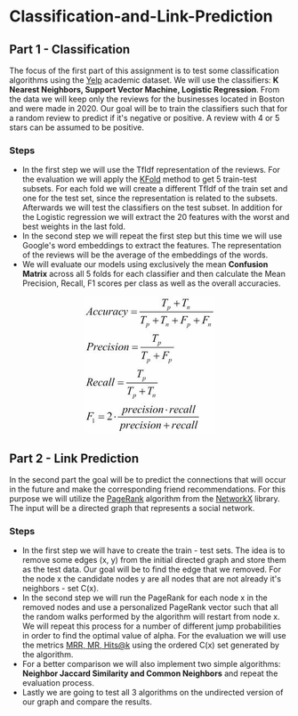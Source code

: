 # Classification-and-Link-Prediction

## Part 1 - Classification

The focus of the first part of this assignment is to test some classification algorithms using the [Yelp](https://www.yelp.com/dataset) academic dataset. We will use the classifiers: <b>K Nearest Neighbors, Support Vector Machine, Logistic Regression</b>. From the data we will keep only the reviews for the businesses located in Boston and were made in 2020. Our goal will be to train the classifiers such that for a random review to predict if it's negative or positive. A review with 4 or 5 stars can be assumed to be positive.

### Steps
* In the first step we will use the TfIdf representation of the reviews. For the evaluation we will apply the [KFold](https://scikit-learn.org/stable/modules/cross_validation.html) method to get 5 train-test subsets. For each fold we will create a different TfIdf of the train set and one for the test set, since the representation is related to the subsets. Afterwards we will test the classifiers on the test subset. In addition for the Logistic regression we will extract the 20 features with the worst and best weights in the last fold.
* In the second step we will repeat the first step but this time we will use Google's word embeddings to extract the features. The representation of the reviews will be the average of the embeddings of the words.
* We will evaluate our models using exclusively the mean <b>Confusion Matrix</b> across all 5 folds for each classifier and then calculate the Mean Precision, Recall, F1 scores per class as well as the overall accuracies.

<p align="center"><img src='https://github.com/billgewrgoulas/Classification-and-Link-Prediction/blob/main/B04223_10_02.jpg'></p>

## Part 2 - Link Prediction

In the second part the goal will be to predict the connections that will occur in the future and make the corresponding friend recommendations.
For this purpose we will utilize the [PageRank](https://en.wikipedia.org/wiki/PageRank) algorithm from the [NetworkX](https://networkx.org/) library. The input will be a directed graph that represents a social network.

### Steps
* In the first step we will have to create the train - test sets. The idea is to remove some edges (x, y) from the initial directed graph and store them as the test data. Our goal will be to find the edge that we removed. For the node x the candidate nodes y are all nodes that are not already it's neighbors - set C(x).
* In the second step we will run the PageRank for each node x in the removed nodes and use a personalized PageRank vector such that all the random walks performed by the algorithm will restart from node x. We will repeat this process for a number of different jump probabilities in order to find the optimal value of alpha. For the evaluation we will use the metrics [MRR, MR, Hits@k](https://pykeen.readthedocs.io/en/stable/tutorial/understanding_evaluation.html) using the ordered C(x) set generated by the algorithm.
* For a better comparison we will also implement two simple algorithms: <b>Neighbor Jaccard Similarity and Common Neighbors</b> and repeat the evaluation process.
* Lastly we are going to test all 3 algorithms on the undirected version of our graph and compare the results.
